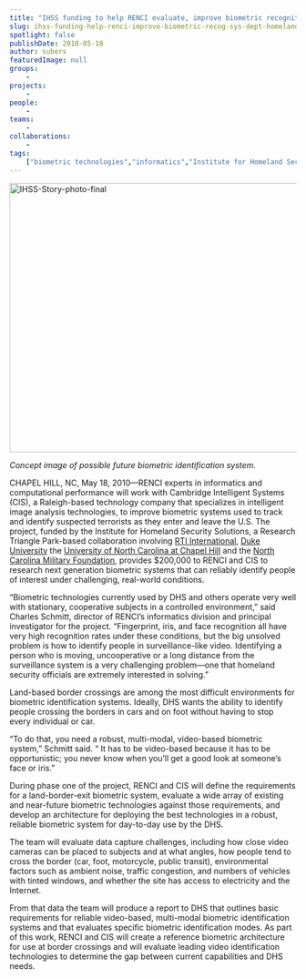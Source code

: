 ```yaml
---
title: "IHSS funding to help RENCI evaluate, improve biometric recognition systems used by Department of Homeland Security"
slug: ihss-funding-help-renci-improve-biometric-recog-sys-dept-homeland-sec
spotlight: false
publishDate: 2010-05-18
author: subers
featuredImage: null
groups:
    - 
projects:
    - 
people:
    - 
teams: 
    - 
collaborations:
    - 
tags:
    ["biometric technologies","informatics","Institute for Homeland Security Solutions","Research Triangle"]
---
```

<p><img class="alignnone size-full wp-image-5030" title="IHSS-Story-photo-final" src="https://www.renci.org/wp-content/uploads/2010/05/IHSS-Story-photo-final.jpg" alt="IHSS-Story-photo-final" width="630" height="473" /></p>

<p><em>Concept image of possible future biometric identification system.</em></p>

<p>CHAPEL HILL, NC, May 18, 2010—RENCI experts in informatics and computational performance will work with Cambridge Intelligent Systems (CIS), a Raleigh-based technology company that specializes in intelligent image analysis technologies, to improve biometric systems used to track and identify suspected terrorists as they enter and leave the U.S.<!--more--> The project, funded by the Institute for Homeland Security Solutions, a Research Triangle Park-based collaboration involving <a href="http://www.rti.org/" target="_blank">RTI International</a>, <a href="http://duke.edu" target="_blank">Duke University</a> the <a href="http://unc.edu" target="_blank">University of North Carolina at Chapel Hill</a> and the <a href="http://www.ncmilitary.org/" target="_blank">North Carolina Military Foundation</a>, provides $200,000 to RENCI and CIS to research next generation biometric systems that can reliably identify people of interest under challenging, real-world conditions.</p>

<p>“Biometric technologies currently used by DHS and others operate very well with stationary, cooperative subjects in a controlled environment,” said Charles Schmitt, director of RENCI’s informatics division and principal investigator for the project. “Fingerprint, iris, and face recognition all have very high recognition rates under these conditions, but the big unsolved problem is how to identify people in surveillance-like video.  Identifying a person who is moving, uncooperative or a long distance from the surveillance system is a very challenging problem—one that homeland security officials are extremely interested in solving.”</p>

<p>Land-based border crossings are among the most  difficult environments for biometric identification systems. Ideally, DHS wants the ability to identify people crossing the borders in cars and on foot without having to stop every individual or car.</p>

<p>“To do that, you need a robust, multi-modal, video-based biometric system,” Schmitt said. “ It has to be video-based because it has to be opportunistic; you never know when you’ll get a good look at someone’s face or iris.”</p>

<p>During phase one of the project, RENCI and CIS will define the requirements for a land-border-exit biometric system, evaluate a wide array of existing and near-future biometric technologies against those requirements, and develop an architecture for deploying the best technologies in a robust, reliable biometric system for day-to-day use by the DHS.</p>

<p>The team will evaluate data capture challenges, including how close video cameras can be placed to subjects and at what angles, how people tend to cross the border (car, foot, motorcycle, public transit), environmental factors such as ambient noise, traffic congestion, and numbers of vehicles with tinted windows, and whether the site has access to electricity and the Internet.</p>

<p>From that data the team will produce a report to DHS that outlines basic requirements for reliable video-based, multi-modal biometric identification systems and that evaluates specific biometric identification modes.  As part of this work, RENCI and CIS will create a reference biometric architecture for use at border crossings and will evaluate leading video identification technologies to determine the gap between current capabilities and DHS needs.</p>
